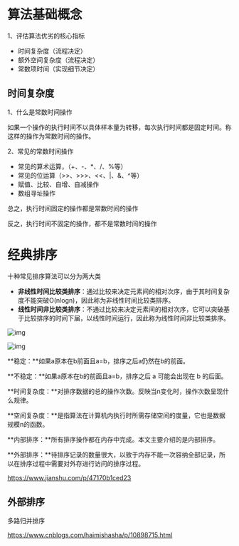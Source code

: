 # 算法基础概念

1、评估算法优劣的核心指标

- 时间复杂度（流程决定）
- 额外空间复杂度（流程决定）
- 常数项时间（实现细节决定）

## 时间复杂度

1、什么是常数时间操作

如果一个操作的执行时间不以具体样本量为转移，每次执行时间都是固定时间。称这样的操作为常数时间的操作。

2、常见的常数时间操作

- 常见的算术运算，（+、-、*、/、%等）
- 常见的位运算（>>、>>>、<<、|、&、^等）
- 赋值、比较、自增、自减操作
- 数组寻址操作

总之，执行时间固定的操作都是常数时间的操作

反之，执行时间不固定的操作，都不是常数时间的操作

# 经典排序

十种常见排序算法可以分为两大类

- **非线性时间比较类排序**：通过比较来决定元素间的相对次序，由于其时间复杂度不能突破O(nlogn)，因此称为非线性时间比较类排序。
- **线性时间非比较类排序**：不通过比较来决定元素间的相对次序，它可以突破基于比较排序的时间下届，以线性时间运行，因此称为线性时间非比较类排序。

![img](https://upload-images.jianshu.io/upload_images/2510824-df96f14c5802a123.png?imageMogr2/auto-orient/strip|imageView2/2/w/778/format/webp)

![img](https://upload-images.jianshu.io/upload_images/2510824-fe7ee389e47ba067.png?imageMogr2/auto-orient/strip|imageView2/2/w/966/format/webp)

**稳定：**如果a原本在b前面且a=b，排序之后a仍然在b的前面。

**不稳定：**如果a原本在b的前面且a=b，排序之后 a 可能会出现在 b 的后面。

**时间复杂度：**对排序数据的总的操作次数。反映当n变化时，操作次数呈现什么规律。

**空间复杂度：**是指算法在计算机内执行时所需存储空间的度量，它也是数据规模n的函数。

**内部排序：**所有排序操作都在内存中完成。本文主要介绍的是内部排序。

**外部排序：**待排序记录的数量很大，以致于内存不能一次容纳全部记录，所以在排序过程中需要对外存进行访问的排序过程。

https://www.jianshu.com/p/47170b1ced23



## 外部排序

多路归并排序

https://www.cnblogs.com/haimishasha/p/10898715.html























